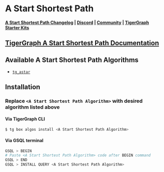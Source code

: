 
# A Start Shortest Path

#### [A Start Shortest Path Changelog](https://github.com/tigergraph/gsql-graph-algorithms/tree/Yiming/gsql-graph-algorithms/algorithms/Path/a_start_shortest_path/CHANGELOG.md) | [Discord](https://discord.gg/vFbmPyvJJN) | [Community](https://community.tigergraph.com) | [TigerGraph Starter Kits](https://github.com/zrougamed/TigerGraph-Starter-Kits-Parser)

## [TigerGraph A Start Shortest Path Documentation](https://docs.tigergraph.com/tigergraph-platform-overview/graph-algorithm-library#N/A)

## Available A Start Shortest Path Algorithms 

* [`tg_astar`](https://github.com/tigergraph/gsql-graph-algorithms/tree/Yiming/gsql-graph-algorithms/algorithms/Path/a_start_shortest_path/tg_astar.gsql)

## Installation 

### Replace `<A Start Shortest Path Algorithm>` with desired algorithm listed above 

#### Via TigerGraph CLI

```bash
$ tg box algos install <A Start Shortest Path Algorithm>
```

#### Via GSQL terminal

```bash
GSQL > BEGIN
# Paste <A Start Shortest Path Algorithm> code after BEGIN command
GSQL > END 
GSQL > INSTALL QUERY <A Start Shortest Path Algorithm>
```
